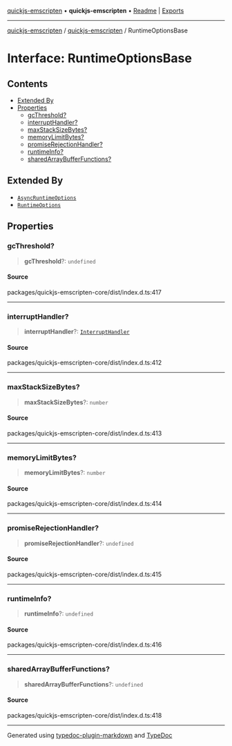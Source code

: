 [quickjs-emscripten](../../packages.md) • **quickjs-emscripten** • [Readme](../README.md) \| [Exports](../exports.md)

***

[quickjs-emscripten](../../packages.md) / [quickjs-emscripten](../exports.md) / RuntimeOptionsBase

# Interface: RuntimeOptionsBase

## Contents

- [Extended By](RuntimeOptionsBase.md#extended-by)
- [Properties](RuntimeOptionsBase.md#properties)
  - [gcThreshold?](RuntimeOptionsBase.md#gcthreshold)
  - [interruptHandler?](RuntimeOptionsBase.md#interrupthandler)
  - [maxStackSizeBytes?](RuntimeOptionsBase.md#maxstacksizebytes)
  - [memoryLimitBytes?](RuntimeOptionsBase.md#memorylimitbytes)
  - [promiseRejectionHandler?](RuntimeOptionsBase.md#promiserejectionhandler)
  - [runtimeInfo?](RuntimeOptionsBase.md#runtimeinfo)
  - [sharedArrayBufferFunctions?](RuntimeOptionsBase.md#sharedarraybufferfunctions)

## Extended By

- [`AsyncRuntimeOptions`](AsyncRuntimeOptions.md)
- [`RuntimeOptions`](RuntimeOptions.md)

## Properties

### gcThreshold?

> **gcThreshold**?: `undefined`

#### Source

packages/quickjs-emscripten-core/dist/index.d.ts:417

***

### interruptHandler?

> **interruptHandler**?: [`InterruptHandler`](../exports.md#interrupthandler)

#### Source

packages/quickjs-emscripten-core/dist/index.d.ts:412

***

### maxStackSizeBytes?

> **maxStackSizeBytes**?: `number`

#### Source

packages/quickjs-emscripten-core/dist/index.d.ts:413

***

### memoryLimitBytes?

> **memoryLimitBytes**?: `number`

#### Source

packages/quickjs-emscripten-core/dist/index.d.ts:414

***

### promiseRejectionHandler?

> **promiseRejectionHandler**?: `undefined`

#### Source

packages/quickjs-emscripten-core/dist/index.d.ts:415

***

### runtimeInfo?

> **runtimeInfo**?: `undefined`

#### Source

packages/quickjs-emscripten-core/dist/index.d.ts:416

***

### sharedArrayBufferFunctions?

> **sharedArrayBufferFunctions**?: `undefined`

#### Source

packages/quickjs-emscripten-core/dist/index.d.ts:418

***

Generated using [typedoc-plugin-markdown](https://www.npmjs.com/package/typedoc-plugin-markdown) and [TypeDoc](https://typedoc.org/)
